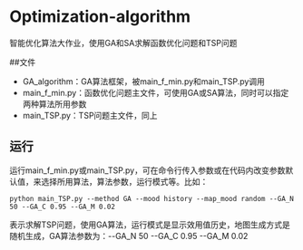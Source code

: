 # Optimization-algorithm
智能优化算法大作业，使用GA和SA求解函数优化问题和TSP问题

##文件
- GA_algorithm：GA算法框架，被main_f_min.py和main_TSP.py调用
- main_f_min.py：函数优化问题主文件，可使用GA或SA算法，同时可以指定两种算法所用参数
- main_TSP.py：TSP问题主文件，同上

## 运行
运行main_f_min.py或main_TSP.py，可在命令行传入参数或在代码内改变参数默认值，来选择所用算法，算法参数，运行模式等。比如：

    python main_TSP.py --method GA --mood history --map_mood random --GA_N 50 --GA_C 0.95 --GA_M 0.02

表示求解TSP问题，使用GA算法，运行模式是显示效用值历史，地图生成方式是随机生成，GA算法参数为：--GA_N 50 --GA_C 0.95 --GA_M 0.02